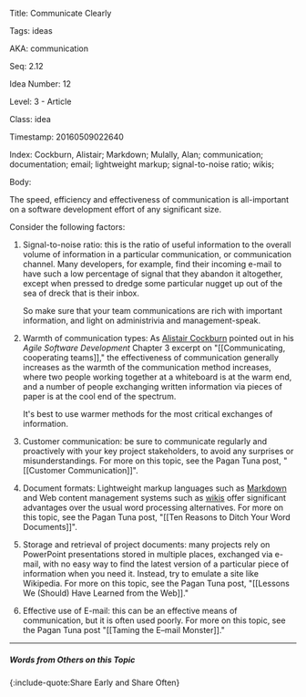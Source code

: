 Title:  Communicate Clearly

Tags:   ideas

AKA:    communication

Seq:    2.12

Idea Number: 12

Level:  3 - Article

Class:  idea

Timestamp: 20160509022640

Index:  Cockburn, Alistair; Markdown; Mulally, Alan; communication; documentation; email; lightweight markup; signal-to-noise ratio; wikis; 

Body:

The speed, efficiency and effectiveness of communication is all-important on a software development effort of any significant size.

Consider the following factors:

1. Signal-to-noise ratio: this is the ratio of useful information to the overall volume of information in a particular communication, or communication channel. Many developers, for example, find their incoming e-mail to have such a low percentage of signal that they abandon it altogether, except when pressed to dredge some particular nugget up out of the sea of dreck that is their inbox.

	So make sure that your team communications are rich with important information, and light on administrivia and management-speak.

2. Warmth of communication types: As <a href="https://en.wikipedia.org/wiki/Alistair_Cockburn" class="reflink" target="ref">Alistair Cockburn</a> pointed out in his <cite>Agile Software Development</cite> Chapter 3 excerpt on "[[Communicating, cooperating teams]]," the effectiveness of communication generally increases as the warmth of the communication method increases, where two people working together at a whiteboard is at the warm end, and a number of people exchanging written information via pieces of paper is at the cool end of the spectrum.

	It's best to use warmer methods for the most critical exchanges of information.

3. Customer communication: be sure to communicate regularly and proactively with your key project stakeholders, to avoid any surprises or misunderstandings. For more on this topic, see the Pagan Tuna post, "[[Customer Communication]]".

4. Document formats: Lightweight markup languages such as <a href="https://daringfireball.net/projects/markdown/" class="reflink" target="ref">Markdown</a> and Web content management systems such as <a href="https://en.wikipedia.org/wiki/Wiki" class="reflink" target="ref">wikis</a> offer significant advantages over the usual word processing alternatives. For more on this topic, see the Pagan Tuna post,  "[[Ten Reasons to Ditch Your Word Documents]]".

5. Storage and retrieval of project documents: many projects rely on PowerPoint presentations stored in multiple places, exchanged via e-mail, with no easy way to find the latest version of a particular piece of information when you need it. Instead, try to emulate a site like Wikipedia. For more on this topic, see the Pagan Tuna post,  "[[Lessons We (Should) Have Learned from the Web]]."

6. Effective use of E-mail: this can be an effective means of communication, but it is often used poorly. For more on this topic, see the Pagan Tuna post "[[Taming the E–mail Monster]]."

----

##### Words from Others on this Topic

{:include-quote:Share Early and Share Often}

[cockburn-2001]: bibliography.html#cockburn-2001
